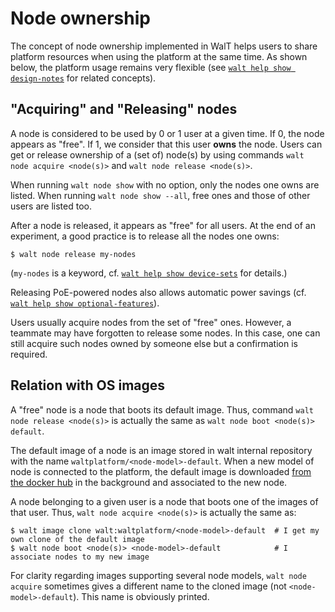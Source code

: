 
# Node ownership

The concept of node ownership implemented in WalT helps users to share platform resources when using the platform at the same time.
As shown below, the platform usage remains very flexible (see [`walt help show design-notes`](design-notes.md) for related concepts).


## "Acquiring" and "Releasing" nodes

A node is considered to be used by 0 or 1 user at a given time. If 0, the node appears as "free". If 1, we consider that this user **owns** the node.
Users can get or release ownership of a (set of) node(s) by using commands `walt node acquire <node(s)>` and `walt node release <node(s)>`.

When running `walt node show` with no option, only the nodes one owns are listed.
When running `walt node show --all`, free ones and those of other users are listed too.

After a node is released, it appears as "free" for all users.
At the end of an experiment, a good practice is to release all the nodes one owns:
```
$ walt node release my-nodes
```
(`my-nodes` is a keyword, cf. [`walt help show device-sets`](device-sets.md) for details.)

Releasing PoE-powered nodes also allows automatic power savings (cf. [`walt help show optional-features`](optional-features.md)).

Users usually acquire nodes from the set of "free" ones. However, a teammate may have forgotten to release some nodes.
In this case, one can still acquire such nodes owned by someone else but a confirmation is required.


## Relation with OS images

A "free" node is a node that boots its default image.
Thus, command `walt node release <node(s)>` is actually the same as `walt node boot <node(s)> default`.

The default image of a node is an image stored in walt internal repository with the name `waltplatform/<node-model>-default`.
When a new model of node is connected to the platform, the default image is downloaded [from the docker hub](https://hub.docker.com/u/waltplatform)
in the background and associated to the new node.

A node belonging to a given user is a node that boots one of the images of that user.
Thus, `walt node acquire <node(s)>` is actually the same as:
```
$ walt image clone walt:waltplatform/<node-model>-default  # I get my own clone of the default image
$ walt node boot <node(s)> <node-model>-default            # I associate nodes to my new image
```
For clarity regarding images supporting several node models, `walt node acquire` sometimes gives a different name to the cloned image (not `<node-model>-default`).
This name is obviously printed.
